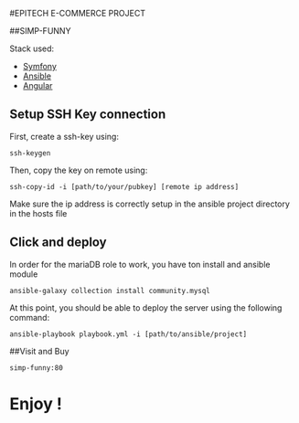 #EPITECH E-COMMERCE PROJECT

##SIMP-FUNNY

Stack used: 
- [Symfony](symfony.com)
- [Ansible](ansible.com)
- [Angular](angular.com)

## Setup SSH Key connection
First, create a ssh-key using:
```
ssh-keygen
```
Then, copy the key on remote using:
```
ssh-copy-id -i [path/to/your/pubkey] [remote ip address]
```
Make sure the ip address is correctly setup in the ansible project directory in the hosts file


## Click and deploy
In order for the mariaDB role to work, you have ton install and ansible module
```
ansible-galaxy collection install community.mysql
```
At this point, you should be able to deploy the server using the following command:
```
ansible-playbook playbook.yml -i [path/to/ansible/project]
```

##Visit and Buy
```
simp-funny:80
```

# Enjoy !
